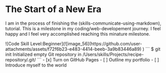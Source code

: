 # The Start of a New Era 
<p>I am in the process of finishing the (skills-communicate-using-markdown), tutorial.
This is a milestone in my coding/web-developement journey. I feel happy and I feel very accomplished reaching this minature milestone.</p>
![Code Skill Level:Beginner](![image_56](https://github.com/user-attachments/assets/f72f6b23-e483-4414-beeb-3a9b83446a89)
)
```
$ git init
Initialized empty Git repository in /Users/skills/Projects/recipe-repository/.git/
```
- [x] Turn on GitHub Pages
- [ ] Outline my portfolio
- [ ] Introduce myself to the world 
